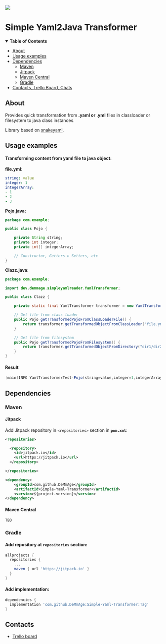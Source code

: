[![](https://jitpack.io/v/DeMmAge/Simple-Yaml-Transformer.svg)](https://jitpack.io/#DeMmAge/Simple-Yaml-Transformer)

# Simple Yaml2Java Transformer

<details open>
<summary><b>Table of Contents</b></summary>
<!-- MarkdownTOC -->

* [About](#About)
* [Usage examples](#Usage-examples)
* [Dependencies](#Dependencies)
    * [Maven](#Maven)
    * [Jitpack](#Jitpack)
    * [Maven Central](#Maven-Central)
    * [Gradle](#Gradle)
* [Contacts, Trello Board, Chats](#Contacts)

<!-- /MarkdownTOC -->
</details>

## About

Provides quick transformation from __.yaml or .yml__ files in classloader or filesystem to java class instances.

Library based on [snakeyaml](https://mvnrepository.com/artifact/org.yaml/snakeyaml).

## Usage examples

#### Transforming content from yaml file to java object:

__file.yml:__

  ```yaml
string: value
integer: 1
integerArray:
  - 1
  - 2
  - 3
```

__Pojo.java:__

```java
package com.example;

public class Pojo {

    private String string;
    private int integer;
    private int[] integerArray;

    // Constructor, Getters n Setters, etc
}
```

__Clazz.java:__

```java
package com.example;

import dev.demmage.simpleyamlreader.YamlTransformer;

public class Clazz {

    private static final YamlTransformer transformer = new YamlTransformer();

    // Get file from class loader
    public Pojo getTransformedPojoFromClassLoaderFile() {
        return transformer.getTransformedObjectFromClassLoader("file.yml", Pojo.class);
    }

    // Get file from filesystem
    public Pojo getTransformedPojoFromFilesystem() {
        return transformer.getTransformedObjectFromDirectory("dir1/dir2/file.yml", Pojo.class);
    }
}
```

#### Result

```java
[main]INFO YamlTransformerTest-Pojo(string=value,integer=1,integerArray=[1,2,3])
```

## Dependencies

### Maven

#### Jitpack

Add Jitpack repository in `<repositories>` section in __`pom.xml`__:

```xml
<repositories>

  <repository>
    <id>jitpack.io</id>
    <url>https://jitpack.io</url>
  </repository>

</repositories>
```

```xml
<dependency>
    <groupId>com.github.DeMmAge</groupId>
    <artifactId>Simple-Yaml-Transformer</artifactId>
    <version>${project.version}</version>
</dependency>
```

#### Maven Central

```xml
TBD
```

### Gradle

#### Add repository at ``repositories`` section:

```groovy
allprojects {
  repositories {
    ...
    maven { url 'https://jitpack.io' }
  }
}
```

#### Add implementation:

```groovy
dependencies {
  implementation 'com.github.DeMmAge:Simple-Yaml-Transformer:Tag'
}
```

## Contacts

* [Trello board](https://trello.com/b/sPo2h5qC)